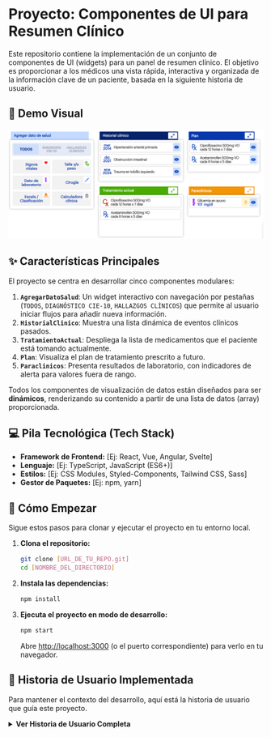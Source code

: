 # Proyecto: Componentes de UI para Resumen Clínico

Este repositorio contiene la implementación de un conjunto de componentes de UI (widgets) para un panel de resumen clínico. El objetivo es proporcionar a los médicos una vista rápida, interactiva y organizada de la información clave de un paciente, basada en la siguiente historia de usuario.

## 📸 Demo Visual

![Screenshot de la aplicación](./preview/screenshot.png)


## ✨ Características Principales

El proyecto se centra en desarrollar cinco componentes modulares:

1.  **`AgregarDatoSalud`**: Un widget interactivo con navegación por pestañas (`TODOS`, `DIAGNÓSTICO CIE-10`, `HALLAZGOS CLÍNICOS`) que permite al usuario iniciar flujos para añadir nueva información.
2.  **`HistorialClinico`**: Muestra una lista dinámica de eventos clínicos pasados.
3.  **`TratamientoActual`**: Despliega la lista de medicamentos que el paciente está tomando actualmente.
4.  **`Plan`**: Visualiza el plan de tratamiento prescrito a futuro.
5.  **`Paraclinicos`**: Presenta resultados de laboratorio, con indicadores de alerta para valores fuera de rango.

Todos los componentes de visualización de datos están diseñados para ser **dinámicos**, renderizando su contenido a partir de una lista de datos (array) proporcionada.

## 💻 Pila Tecnológica (Tech Stack)

*   **Framework de Frontend:** [Ej: React, Vue, Angular, Svelte]
*   **Lenguaje:** [Ej: TypeScript, JavaScript (ES6+)]
*   **Estilos:** [Ej: CSS Modules, Styled-Components, Tailwind CSS, Sass]
*   **Gestor de Paquetes:** [Ej: npm, yarn]

## 🚀 Cómo Empezar

Sigue estos pasos para clonar y ejecutar el proyecto en tu entorno local.

1.  **Clona el repositorio:**
    ```bash
    git clone [URL_DE_TU_REPO.git]
    cd [NOMBRE_DEL_DIRECTORIO]
    ```

2.  **Instala las dependencias:**
    ```bash
    npm install
    ```

3.  **Ejecuta el proyecto en modo de desarrollo:**
    ```bash
    npm start
    ```
    Abre [http://localhost:3000](http://localhost:3000) (o el puerto correspondiente) para verlo en tu navegador.

## 📄 Historia de Usuario Implementada

Para mantener el contexto del desarrollo, aquí está la historia de usuario que guía este proyecto.

<details>
<summary><strong>Ver Historia de Usuario Completa</strong></summary>

### Título: Visualización de Componentes de Resumen Clínico con Contenido Dinámico

**Como** un médico,
**Quiero** visualizar la información clave del paciente organizada en componentes (widgets) que cargan datos dinámicamente y ofrecen opciones de filtrado,
**Para** poder evaluar rápidamente el historial, el plan de tratamiento y los datos relevantes, y así tomar decisiones clínicas más eficientes y seguras.

#### Criterios de Aceptación (AC)

1.  **AC1: Despliegue General de Widgets**: Al cargar, se deben ver los 5 widgets principales.
2.  **AC2: Estructura de Pestañas**: El widget "Agregar dato de salud" debe tener las 3 pestañas.
3.  **AC3: Comportamiento de la Pestaña "TODOS"**: La pestaña "TODOS" debe estar activa por defecto.
4.  **AC4: Comportamiento de Pestañas de Filtro**: Al hacer clic en otras pestañas, el contenido debe actualizarse.
5.  **AC5: Estructura Común de Widgets**: Los widgets de datos deben tener una cabecera, título y un ícono para expandir.
6.  **AC6: Formato de Ítem en "Historial clínico"**: Debe mostrar fecha, descripción y un ícono de ojo.
7.  **AC7: Formato de Ítem en "Tratamiento actual" y "Plan"**: Debe mostrar ícono Rx, medicamento, dosis y posología.
8.  **AC8: Formato de Ítem en "Paraclínicos"**: Debe mostrar ícono, nombre, resultado y opcionalmente alertas.
9.  **AC9: Renderizado de Contenido Dinámico**: Los widgets deben renderizar una lista de ítems a partir de un array de datos, manejando el caso de lista vacía.

</details>